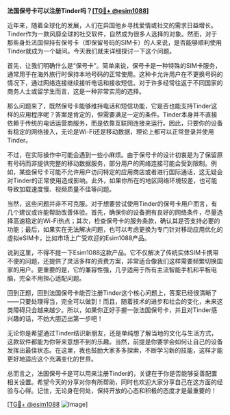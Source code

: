 **法国保号卡可以注册Tinder吗？[[TG💪+ @esim1088](https://t.me/s/esim1088)]**

近年来，随着全球化的发展，人们在异国他乡寻找爱情或社交的需求日益增长。Tinder作为一款风靡全球的社交软件，自然成为很多人选择的对象。然而，对于那些身处法国但持有保号卡（即保留号码的SIM卡）的人来说，是否能够顺利使用Tinder就成为一个疑问。今天我们就来详细探讨一下这个问题。

首先，让我们明确什么是“保号卡”。简单来说，保号卡是一种特殊的SIM卡服务，通常用于在海外旅行时保持本地号码的正常使用。这种卡允许用户在不更换号码的情况下，通过网络连接继续接听电话和接收短信。对于许多经常往返于不同国家的商务人士或留学生而言，这是一种非常实用的选择。

那么问题来了，既然保号卡能够维持电话和短信功能，它是否也能支持Tinder这样的应用程序呢？答案是肯定的，但需要满足一定的条件。Tinder本身并不直接依赖于传统的电话运营商服务，而是依靠互联网连接来运行。因此，只要你的设备有稳定的网络接入，无论是Wi-Fi还是移动数据，理论上都可以正常登录并使用Tinder。

不过，在实际操作中可能会遇到一些小麻烦。由于保号卡的设计初衷是为了保留原有号码而非提供完整的移动数据服务，部分用户的网络连接可能会受到限制。例如，某些保号卡可能不允许用户访问特定的应用商店或者进行国际通话，这无疑会对Tinder的正常使用造成影响。此外，如果你所在的地区网络环境较差，也可能导致加载速度慢、视频质量不佳等问题。

当然，这些问题并非不可克服。对于想要尝试使用Tinder的保号卡用户而言，有几个建议或许能帮助改善体验。首先，确保你的设备拥有良好的网络条件，尽量选择高速稳定的Wi-Fi热点；其次，检查保号卡的服务条款，确认其是否支持必要的功能；最后，如果实在无法解决问题，也可以考虑更换为专门针对移动应用优化的虚拟eSIM卡，比如市场上广受欢迎的Esim1088产品。

说到这里，不得不提一下Esim1088这款产品。它不仅解决了传统实体SIM卡携带不便的问题，还提供了灵活多样的资费方案，非常适合像我们这样需要频繁切换国家的用户。更重要的是，它的兼容性强，几乎适用于所有主流智能手机和平板电脑，完全不用担心适配问题。

回到正题，回到法国保号卡能否注册Tinder这个核心问题上，答案已经很清晰了——只要处理得当，完全可以做到！而且，随着技术的进步和社会的变化，未来这类障碍只会越来越少。所以，如果你正好手握一张法国保号卡，并且对Tinder感兴趣的话，不妨大胆迈出第一步吧！

无论你是希望通过Tinder结识新朋友，还是单纯想了解当地的文化与生活方式，这款软件都能为你带来意想不到的乐趣。当然，前提是你要学会如何让自己的设备发挥出最佳状态。在这里，我也鼓励大家多多探索，不断学习新的技能，这样才能更好地适应这个充满变化的世界。

总而言之，法国保号卡是可以用来注册Tinder的，关键在于你是否能够妥善配置相关设置。希望今天的分享对你有所帮助，同时也欢迎大家分享自己在这方面的经验与心得。记住，无论身在何处，保持开放的心态和积极的态度才是最重要的！

[[TG💪+ @esim1088](https://t.me/s/esim1088) ![Image](https://i.postimg.cc/4NQfJmqS/Snipaste-2025-05-13-00-14-12.png)]